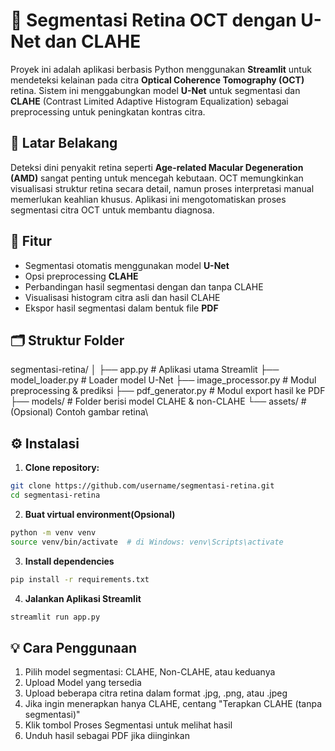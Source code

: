 # 🧠 Segmentasi Retina OCT dengan U-Net dan CLAHE

Proyek ini adalah aplikasi berbasis Python menggunakan **Streamlit** untuk mendeteksi kelainan pada citra **Optical Coherence Tomography (OCT)** retina. Sistem ini menggabungkan model **U-Net** untuk segmentasi dan **CLAHE** (Contrast Limited Adaptive Histogram Equalization) sebagai preprocessing untuk peningkatan kontras citra.

## 🔬 Latar Belakang

Deteksi dini penyakit retina seperti **Age-related Macular Degeneration (AMD)** sangat penting untuk mencegah kebutaan. OCT memungkinkan visualisasi struktur retina secara detail, namun proses interpretasi manual memerlukan keahlian khusus. Aplikasi ini mengotomatiskan proses segmentasi citra OCT untuk membantu diagnosa.

## 🚀 Fitur

- Segmentasi otomatis menggunakan model **U-Net**
- Opsi preprocessing **CLAHE**
- Perbandingan hasil segmentasi dengan dan tanpa CLAHE
- Visualisasi histogram citra asli dan hasil CLAHE
- Ekspor hasil segmentasi dalam bentuk file **PDF**

## 🗂️ Struktur Folder

segmentasi-retina/
│
├── app.py # Aplikasi utama Streamlit
├── model_loader.py # Loader model U-Net
├── image_processor.py # Modul preprocessing & prediksi
├── pdf_generator.py # Modul export hasil ke PDF
├── models/ # Folder berisi model CLAHE & non-CLAHE
└── assets/ # (Opsional) Contoh gambar retina\


## ⚙️ Instalasi

1. **Clone repository:**
```bash
git clone https://github.com/username/segmentasi-retina.git
cd segmentasi-retina
```

2. **Buat virtual environment(Opsional)**
```bash
python -m venv venv
source venv/bin/activate  # di Windows: venv\Scripts\activate
```

3. **Install dependencies**
```bash
pip install -r requirements.txt
```

4. **Jalankan Aplikasi Streamlit**
```bash
streamlit run app.py
```

## 💡 Cara Penggunaan
1. Pilih model segmentasi: CLAHE, Non-CLAHE, atau keduanya
2. Upload Model yang tersedia
3. Upload beberapa citra retina dalam format .jpg, .png, atau .jpeg
4. Jika ingin menerapkan hanya CLAHE, centang "Terapkan CLAHE (tanpa segmentasi)"
5. Klik tombol Proses Segmentasi untuk melihat hasil
6. Unduh hasil sebagai PDF jika diinginkan
